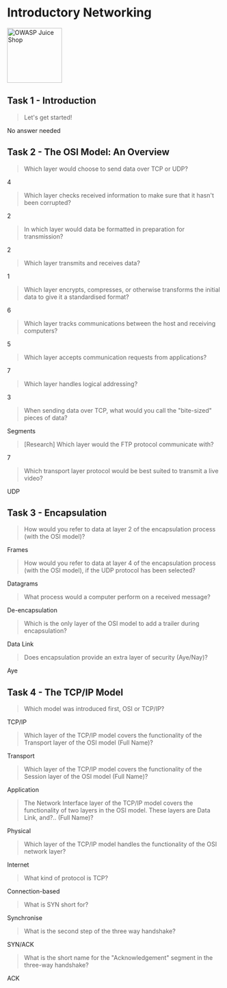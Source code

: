 # Introductory Networking

<Image src="https://tryhackme-images.s3.amazonaws.com/room-icons/95164927092fe0fc3e9f142aea05267a.png" alt="OWASP Juice Shop" width="128" />

## Task 1 - Introduction

> Let's get started!

No answer needed

## Task 2 - The OSI Model: An Overview

> Which layer would choose to send data over TCP or UDP?

4

> Which layer checks received information to make sure that it hasn't been corrupted?

2

> In which layer would data be formatted in preparation for transmission?

2

> Which layer transmits and receives data?

1

> Which layer encrypts, compresses, or otherwise transforms the initial data to give it a standardised format?

6

> Which layer tracks communications between the host and receiving computers?

5

> Which layer accepts communication requests from applications?

7

> Which layer handles logical addressing?

3

> When sending data over TCP, what would you call the "bite-sized" pieces of data?

Segments

> [Research] Which layer would the FTP protocol communicate with?

7

> Which transport layer protocol would be best suited to transmit a live video?

UDP

## Task 3 - Encapsulation

> How would you refer to data at layer 2 of the encapsulation process (with the OSI model)?

Frames

> How would you refer to data at layer 4 of the encapsulation process (with the OSI model), if the UDP protocol has been selected?

Datagrams

> What process would a computer perform on a received message?

De-encapsulation

> Which is the only layer of the OSI model to add a trailer during encapsulation?

Data Link

> Does encapsulation provide an extra layer of security (Aye/Nay)?

Aye

## Task 4 - The TCP/IP Model

> Which model was introduced first, OSI or TCP/IP?

TCP/IP

> Which layer of the TCP/IP model covers the functionality of the Transport layer of the OSI model (Full Name)?

Transport

> Which layer of the TCP/IP model covers the functionality of the Session layer of the OSI model (Full Name)?

Application

> The Network Interface layer of the TCP/IP model covers the functionality of two layers in the OSI model. These layers are Data Link, and?.. (Full Name)?

Physical

> Which layer of the TCP/IP model handles the functionality of the OSI network layer?

Internet

> What kind of protocol is TCP?

Connection-based

> What is SYN short for?

Synchronise

> What is the second step of the three way handshake?

SYN/ACK

> What is the short name for the "Acknowledgement" segment in the three-way handshake?

ACK
